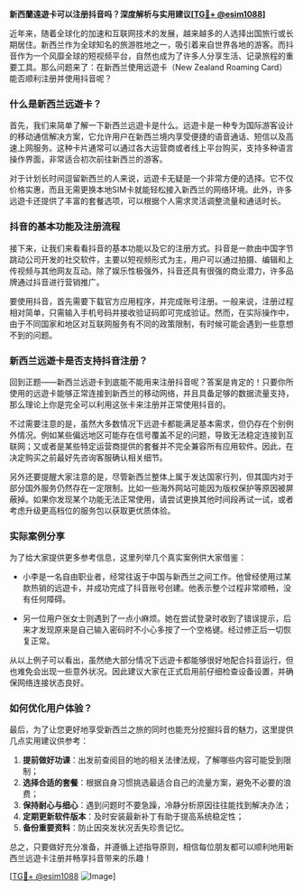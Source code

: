 **新西蘭遠遊卡可以注册抖音吗？深度解析与实用建议[[TG💪+ @esim1088](https://t.me/s/esim1088)]**

近年来，随着全球化的加速和互联网技术的发展，越来越多的人选择出国旅行或长期居住。新西兰作为全球知名的旅游胜地之一，吸引着来自世界各地的游客。而抖音作为一个风靡全球的短视频平台，自然也成为了许多人分享生活、记录旅程的重要工具。那么问题来了：在新西兰使用远遊卡（New Zealand Roaming Card）能否顺利注册并使用抖音呢？

### 什么是新西兰远遊卡？

首先，我们来简单了解一下新西兰远遊卡是什么。远遊卡是一种专为国际游客设计的移动通信解决方案，它允许用户在新西兰境内享受便捷的语音通话、短信以及高速上网服务。这种卡片通常可以通过各大运营商或者线上平台购买，支持多种语言操作界面，非常适合初次前往新西兰的游客。

对于计划长时间逗留新西兰的人来说，远遊卡无疑是一个非常方便的选择。它不仅价格实惠，而且无需更换本地SIM卡就能轻松接入新西兰的网络环境。此外，许多远遊卡还提供了丰富的套餐选项，可以根据个人需求灵活调整流量和通话时长。

### 抖音的基本功能及注册流程

接下来，让我们来看看抖音的基本功能以及它的注册方式。抖音是一款由中国字节跳动公司开发的社交软件，主要以短视频形式为主，用户可以通过拍摄、编辑和上传视频与其他网友互动。除了娱乐性极强外，抖音还具有很强的商业潜力，许多品牌通过抖音进行营销推广。

要使用抖音，首先需要下载官方应用程序，并完成账号注册。一般来说，注册过程相对简单，只需输入手机号码并接收验证码即可完成验证。然而，在实际操作中，由于不同国家和地区对互联网服务有不同的政策限制，有时候可能会遇到一些意想不到的问题。

### 新西兰远遊卡是否支持抖音注册？

回到正题——新西兰远遊卡到底能不能用来注册抖音呢？答案是肯定的！只要你所使用的远遊卡能够正常连接到新西兰的移动网络，并且具备足够的数据流量支持，那么理论上你是完全可以利用这张卡来注册并正常使用抖音的。

不过需要注意的是，虽然大多数情况下远遊卡都能满足基本需求，但仍存在个别例外情况。例如某些偏远地区可能存在信号覆盖不足的问题，导致无法稳定连接到互联网；又或者是某些特定运营商提供的套餐并不完全兼容所有应用软件。因此，在决定购买之前最好先咨询客服确认相关细节。

另外还要提醒大家注意的是，尽管新西兰整体上属于发达国家行列，但其国内对于部分国外服务仍然存在一定限制。比如一些海外网站可能因为版权保护等原因被屏蔽掉。如果你发现某个功能无法正常使用，请尝试更换其他时间段再试一试，或者考虑升级更高档位的服务包以获取更优质体验。

### 实际案例分享

为了给大家提供更多参考信息，这里列举几个真实案例供大家借鉴：

- 小李是一名自由职业者，经常往返于中国与新西兰之间工作。他曾经使用过某款热销的远遊卡，并成功完成了抖音账号创建。他表示整个过程非常顺畅，没有任何障碍。
  
- 另一位用户张女士则遇到了一点小麻烦。她在尝试登录时收到了错误提示，后来才发现原来是自己输入密码时不小心多按了一个空格键。经过修正后一切恢复正常。

从以上例子可以看出，虽然绝大部分情况下远遊卡都能够很好地配合抖音运行，但也难免会出现一些意外状况。因此建议大家在正式启用前仔细检查设备设置，并确保网络连接状态良好。

### 如何优化用户体验？

最后，为了让您更好地享受新西兰之旅的同时也能充分挖掘抖音的魅力，这里提供几点实用建议供参考：

1. **提前做好功课**：出发前查阅目的地的相关法律法规，了解哪些内容可能受到限制；
2. **选择合适的套餐**：根据自身习惯挑选最适合自己的流量方案，避免不必要的浪费；
3. **保持耐心与细心**：遇到问题时不要急躁，冷静分析原因往往能找到解决办法；
4. **定期更新软件版本**：及时安装最新补丁有助于提高系统稳定性；
5. **备份重要资料**：防止因突发状况丢失珍贵记忆。

总之，只要做好充分准备，并遵循上述指导原则，相信每位朋友都可以顺利地用新西兰远遊卡注册并畅享抖音带来的乐趣！

[[TG💪+ @esim1088](https://t.me/s/esim1088) ![Image](https://i.postimg.cc/4NQfJmqS/Snipaste-2025-05-13-00-14-12.png)]